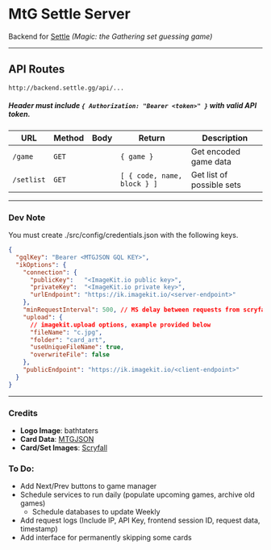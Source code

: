 # MtG Settle Server

Backend for [Settle](https://github.com/bathtaters/mtg-settle) _(Magic: the Gathering set guessing game)_

---

## API Routes
`http://backend.settle.gg/api/...`
##### _Header must include `{ Authorization: "Bearer <token>" }` with valid API token._

| URL | Method | Body | Return | Description |
|------|------|------|------|------|
|`/game`|`GET`| |`{ game }`|Get encoded game data|
|`/setlist`|`GET`| |`[ { code, name, block } ]`|Get list of possible sets|

---

### Dev Note
You must create ./src/config/credentials.json with the following keys.
```json
{
  "gqlKey": "Bearer <MTGJSON GQL KEY>",
  "ikOptions": {
    "connection": {
      "publicKey":   "<ImageKit.io public key>",
      "privateKey":  "<ImageKit.io private key>",
      "urlEndpoint": "https://ik.imagekit.io/<server-endpoint>"
    },
    "minRequestInterval": 500, // MS delay between requests from scryfall
    "upload": {
      // imagekit.upload options, example provided below
      "fileName": "c.jpg",
      "folder": "card_art",
      "useUniqueFileName": true,
      "overwriteFile": false
    },
    "publicEndpoint": "https://ik.imagekit.io/<client-endpoint>"
  }
}
```

---

### Credits
 - **Logo Image**: bathtaters
 - **Card Data**: [MTGJSON](https://mtgjson.com/)
 - **Card/Set Images**: [Scryfall](https://scryfall.com/)

### To Do:
 - Add Next/Prev buttons to game manager
 - Schedule services to run daily (populate upcoming games, archive old games)
    - Schedule databases to update Weekly
 - Add request logs (Include IP, API Key, frontend session ID, request data, timestamp)
 - Add interface for permanently skipping some cards
